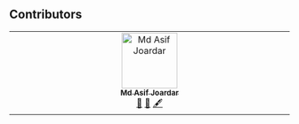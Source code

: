 ## Contributors

<!-- ALL-CONTRIBUTORS-LIST:START - Do not remove or modify this section -->
<!-- prettier-ignore-start -->
<!-- markdownlint-disable -->
<table>
  <tbody>
    <tr>
      <td align="center" valign="top" width="16.66%"><a href="https://github.com/asifjoardar"><img src="https://avatars1.githubusercontent.com/u/35629053?v=4?s=100" width="100px;" alt="Md Asif Joardar"/><br /><sub><b>Md Asif Joardar</b></sub></a><br /><a href="#projectManagement-asifjoardar" title="Project Management">📆</a> <a href="#maintenance-asifjoardar" title="Maintenance">🚧</a> <a href="#content-asifjoardar" title="Content">🖋</a></td>
    </tr>
  </tbody>
</table>
<!-- markdownlint-restore -->
<!-- prettier-ignore-end -->

<!-- ALL-CONTRIBUTORS-LIST:END -->
